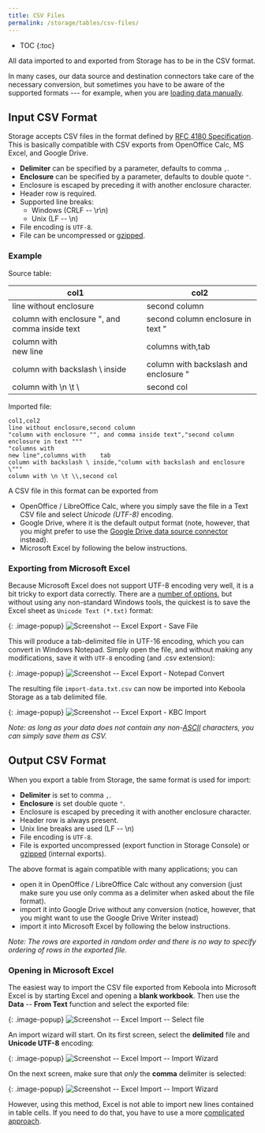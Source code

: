 ```yaml
---
title: CSV Files
permalink: /storage/tables/csv-files/
---
```


* TOC
{:toc}

All data imported to and exported from Storage has to be in the CSV format.

In many cases, our data source and destination connectors take care of the necessary conversion,
but sometimes you have to be aware of the supported formats --- for
example, when you are [loading data manually](/tutorial/load/).

## Input CSV Format
Storage accepts CSV files in the format defined by [RFC 4180 Specification](https://tools.ietf.org/html/rfc4180).
This is basically compatible with CSV exports from OpenOffice Calc, MS Excel, and Google Drive.

- **Delimiter** can be specified by a parameter, defaults to comma `,`.
- **Enclosure** can be specified by a parameter, defaults to double quote `"`.
- Enclosure is escaped by preceding it with another enclosure character.
- Header row is required.
- Supported line breaks:
    - Windows (CRLF -- \r\n)
    - Unix (LF -- \n)
- File encoding is `UTF-8`.
- File can be uncompressed or [gzipped](http://www.gzip.org/).

### Example

Source table:

| col1                                           | col2                                   |
|------------------------------------------------|----------------------------------------|
| line without enclosure                         | second column                          |
| column with enclosure ", and comma inside text | second column enclosure in text "      |
| column with <br />new line                     | columns with,tab                       |
| column with backslash \ inside                 | column with backslash and enclosure \" |
| column with \n \t \\                           | second col                             |

Imported file:

    col1,col2
    line without enclosure,second column
    "column with enclosure "", and comma inside text","second column enclosure in text """
    "columns with
    new line",columns with    tab
    column with backslash \ inside,"column with backslash and enclosure \"""
    column with \n \t \\,second col

A CSV file in this format can be exported from

- OpenOffice / LibreOffice Calc, where you simply save the file in a Text CSV file and select *Unicode (UTF-8)* encoding.
- Google Drive, where it is the default output format (note, however, that you might
    prefer to use the [Google Drive data source connector](/tutorial/load/googledrive/) instead).
- Microsoft Excel by following the below instructions.

### Exporting from Microsoft Excel
Because Microsoft Excel does not support UTF-8 encoding very well, it is a bit tricky to
export data correctly. There are a
[number of options](https://stackoverflow.com/questions/4221176/excel-to-csv-with-utf8-encoding),
but without using any non-standard Windows tools, the quickest is to save the Excel sheet as `Unicode Text (*.txt)`
format:

{: .image-popup}
![Screenshot -- Excel Export - Save File](/storage/tables/excel-export-1.png)

This will produce a tab-delimited file in UTF-16 encoding, which you can convert in Windows
Notepad. Simply open the file, and without making any modifications, save it with `UTF-8` encoding (and .csv extension):

{: .image-popup}
![Screenshot -- Excel Export - Notepad Convert](/storage/tables/excel-export-2.png)

The resulting file `import-data.txt.csv` can now be imported into Keboola Storage as a tab delimited file.

{: .image-popup}
![Screenshot -- Excel Export - KBC Import](/storage/tables/excel-export-3.png)

*Note: as long as your data does not contain any non-[ASCII](https://en.wikipedia.org/wiki/ASCII#Character_set) characters, you can simply save them as CSV.*

## Output CSV Format
When you export a table from Storage, the same format is used for import:

- **Delimiter** is set to comma `,`.
- **Enclosure** is set double quote `"`.
- Enclosure is escaped by preceding it with another enclosure character.
- Header row is always present.
- Unix line breaks are used (LF -- \n)
- File encoding is `UTF-8`.
- File is exported uncompressed (export function in Storage Console) or [gzipped](http://www.gzip.org/) (internal exports).

The above format is again compatible with many applications; you can

- open it in OpenOffice / LibreOffice Calc without any conversion (just make sure you use only comma as a delimiter 
when asked about the file format).
- import it into Google Drive without any conversion (notice, however, that you might want to
    use the Google Drive Writer instead)
- import it into Microsoft Excel by following the below instructions.

*Note: The rows are exported in random order and there is no way to specify ordering of rows in the exported file.*

### Opening in Microsoft Excel
The easiest way to import the CSV file exported from Keboola into Microsoft Excel is by starting Excel and opening 
a **blank workbook**. Then use the **Data** -- **From Text** function and select the exported file:

{: .image-popup}
![Screenshot -- Excel Import -- Select file](/storage/tables/excel-import-1.png)

An import wizard will start. On its first screen, select the **delimited** file and **Unicode UTF-8** encoding:

{: .image-popup}
![Screenshot -- Excel Import -- Import Wizard](/storage/tables/excel-import-2.png)

On the next screen, make sure that *only* the **comma** delimiter is selected:

{: .image-popup}
![Screenshot -- Excel Import -- Import Wizard](/storage/tables/excel-import-3.png)

However, using this method, Excel is not able to import new lines contained in table cells. 
If you need to do that, you have to use a more [complicated approach](https://stackoverflow.com/questions/2668678/importing-csv-with-line-breaks-in-excel-2007).
